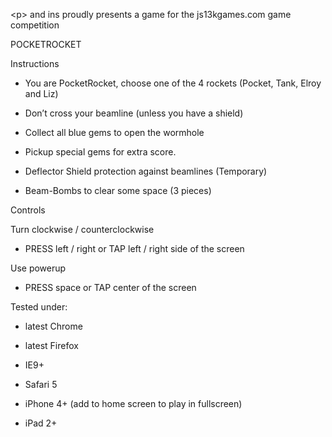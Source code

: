 &lt;p&gt; and ins proudly presents a game for the js13kgames.com game competition

POCKETROCKET

Instructions
- You are PocketRocket, choose one of the 4 rockets (Pocket, Tank, Elroy and Liz)
- Don’t cross your beamline (unless you have a shield)
- Collect all blue gems to open the wormhole
- Pickup special gems for extra score.
- Deflector Shield protection against beamlines (Temporary)
- Beam-Bombs to clear some space (3 pieces)

Controls
Turn clockwise / counterclockwise
- PRESS left / right or TAP left / right side of the screen

Use powerup
- PRESS space or TAP center of the screen

Tested under:
- latest Chrome
- latest Firefox
- IE9+
- Safari 5
- iPhone 4+ (add to home screen to play in fullscreen)
- iPad 2+